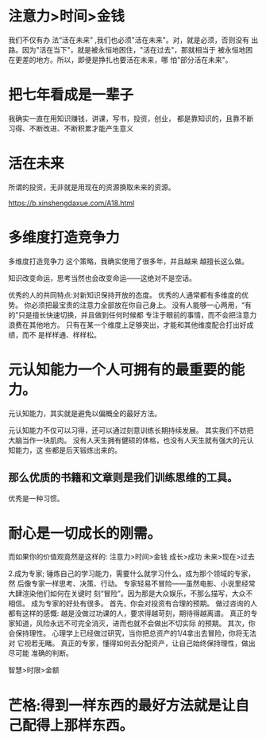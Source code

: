 # 注意力>时间>金钱
我们不仅有办 法“活在未来” ,我们也必须"活在未来"。对，就是必须，否则没有
出路。因为"活在当下"，就是被永恒地困住，"活在过去"，那就相当于 被永恒地困在更差的地方。所以，即便是挣扎也要活在未来，哪
怕"部分活在未来"。
# 把七年看成是一辈子
我确实一直在用知识赚钱，讲课，写书，投资，创业， 都是靠知识的，且靠不断习得、不断改进、不断积累才能产生意义
# 活在未来
所谓的投资，无非就是用现在的资源换取未来的资源。

https://b.xinshengdaxue.com/A18.html
# 多维度打造竞争力
多维度打造竞争力 这个策略，我确实使用了很多年，并且越来 越擅长这么做。

知识改变命运，思考当然也会改变命运——这绝对不是空话。

优秀的人的共同特点:对新知识保持开放的态度。
优秀的人通常都有多维度的优势。
你必须把最宝贵的注意力全部放在你自己身上。
没有人能够一心两用，“有的”只是擅长快速切换，并且做到任何时候都 专注于眼前的事情，而不会把注意力浪费在其他地方。
只有在某一个维度上足够突出，才能和其他维度配合打出好成绩，而不 是样样通、样样松。

# 元认知能力一个人可拥有的最重要的能力。
元认知能力，其实就是避免以偏概全的最好方法。

元认知能力不仅可以习得，还可以通过刻意训练长期持续发展。
其实我们不妨把大脑当作一块肌肉。
没有人天生拥有健硕的体格，也没有人天生就有强大的元认知能力，这 些都是后天锻炼出来的。
## 那么优质的书籍和文章则是我们训练思维的工具。

优秀是一种习惯。
# 耐心是一切成长的刚需。
而如果你的价值观竟然是这样的:
注意力>时间>金钱
成长>成功
未来>现在>过去

2.成为专家;
锤炼自己的学习能力，需要什么就学习什么，成为那个领域的专家，然 后像专家一样思考、决策、行动。
专家轻易不冒险——虽然电影、小说里经常大肆渲染他们如何在关键时 刻“冒险”。因为那是大众娱乐，不那么描写，大众不相信。
成为专家的好处有很多。
首先，你会对投资有合理的预期。
做过咨询的人都有这样的感慨:
越是没做过功课的人，要求得越苛刻，期待得越离谱。
真正的专家知道，风险永远不可完全消灭，进而也就不会做出不切实际 的预期。
其次，你会保持理性。
心理学上已经做过研究，当你把总资产的1/4拿出去冒险，你将无法对 它视若无睹。
真正的专家，懂得如何去分配资产，让自己始终保持理性，做出尽可能 准确的判断。

智慧>时限>金额

# 芒格:得到一样东西的最好方法就是让自己配得上那样东西。
